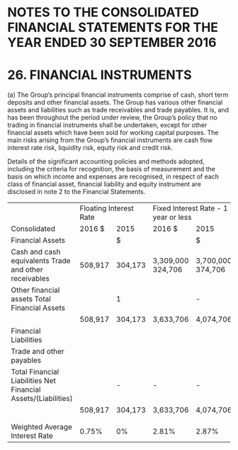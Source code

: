 # NOTES TO THE CONSOLIDATED FINANCIAL STATEMENTS FOR THE YEAR ENDED 30 SEPTEMBER 2016

# 26. FINANCIAL INSTRUMENTS

(a) The Group’s principal financial instruments comprise of cash, short term deposits and other financial assets. The Group has various other financial assets and liabilities such as trade receivables and trade payables. It is, and has been throughout the period under review, the Group’s policy that no trading in financial instruments shall be undertaken, except for other financial assets which have been sold for working capital purposes. The main risks arising from the Group’s financial instruments are cash flow interest rate risk, liquidity risk, equity risk and credit risk.

Details of the significant accounting policies and methods adopted, including the criteria for recognition, the basis of measurement and the basis on which income and expenses are recognised, in respect of each class of financial asset, financial liability and equity instrument are disclosed in note 2 to the Financial Statements.

<table><tr><td></td><td colspan="2">Floating Interest Rate</td><td colspan="2">Fixed Interest Rate - 1 year or less</td><td colspan="2"> Non-interest bearing</td><td colspan="2">Total</td></tr><tr><td>Consolidated</td><td>2016 $</td><td>2015</td><td>2016 $</td><td>2015</td><td>2016</td><td>2015</td><td>2016</td><td>2015</td></tr><tr><td>Financial Assets</td><td></td><td>$</td><td></td><td>$</td><td>$</td><td>$</td><td>$</td><td>$</td></tr><tr><td>Cash and cash equivalents Trade and other receivables</td><td>508,917</td><td>304,173</td><td>3,309,000 324,706</td><td>3,700,000 374,706</td><td>101,627</td><td>55,415</td><td>3,817,917 426,333</td><td>4,004,173 430,121</td></tr><tr><td>Other financial assets Total Financial Assets</td><td></td><td>1</td><td></td><td>-</td><td>407,687</td><td>128,132</td><td>407,687</td><td>128,132</td></tr><tr><td></td><td>508,917</td><td>304,173</td><td>3,633,706</td><td>4,074,706</td><td>509,314</td><td>183,547</td><td>4,651,937</td><td>4,562,426</td></tr><tr><td> Financial Liabilities</td><td></td><td></td><td></td><td></td><td></td><td></td><td></td><td></td></tr><tr><td>Trade and other payables</td><td></td><td></td><td></td><td></td><td>(313,935) (313,935)</td><td>(239,686)</td><td>(313,935)</td><td>(239,686)</td></tr><tr><td>Total Financial Liabilities Net Financial Assets/(Liabilities)</td><td></td><td>-</td><td>-</td><td>-</td><td>195,379</td><td>(239,686)</td><td>(313,935)</td><td>(239,686)</td></tr><tr><td></td><td>508,917</td><td>304,173</td><td>3,633,706</td><td>4,074,706</td><td></td><td>(56,139)</td><td>4,338,002</td><td>4,322,740</td></tr><tr><td></td><td></td><td></td><td></td><td></td><td></td><td></td><td></td><td></td></tr><tr><td></td><td></td><td></td><td></td><td></td><td></td><td></td><td></td><td></td></tr><tr><td>Weighted Average Interest Rate</td><td>0.75%</td><td>0%</td><td>2.81%</td><td>2.87%</td><td></td><td></td><td></td><td></td></tr></table>